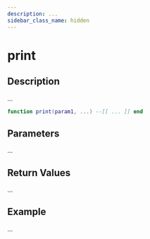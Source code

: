 ```yaml
---
description: ...
sidebar_class_name: hidden
---
```


# print

## Description

...

```lua
function print(param1, ...) --[[ ... ]] end
```

## Parameters

...

## Return Values

...

## Example

...

